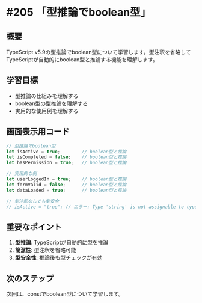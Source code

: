 # #205 「型推論でboolean型」

## 概要
TypeScript v5.9の型推論でboolean型について学習します。型注釈を省略してTypeScriptが自動的にboolean型と推論する機能を理解します。

## 学習目標
- 型推論の仕組みを理解する
- boolean型の型推論を理解する
- 実用的な使用例を理解する

## 画面表示用コード

```typescript
// 型推論でboolean型
let isActive = true;        // boolean型と推論
let isCompleted = false;    // boolean型と推論
let hasPermission = true;   // boolean型と推論

// 実用的な例
let userLoggedIn = true;    // boolean型と推論
let formValid = false;      // boolean型と推論
let dataLoaded = true;      // boolean型と推論

// 型注釈なしでも型安全
// isActive = "true"; // エラー: Type 'string' is not assignable to type 'boolean'
```

## 重要なポイント
1. **型推論**: TypeScriptが自動的に型を推論
2. **簡潔性**: 型注釈を省略可能
3. **型安全性**: 推論後も型チェックが有効

## 次のステップ
次回は、constでboolean型について学習します。
